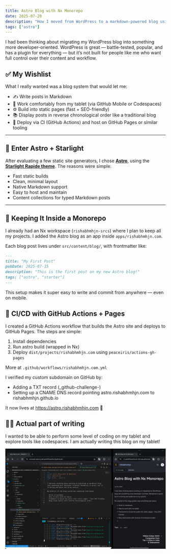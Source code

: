 ```yaml
---
title: Astro Blog with Nx Monorepo
date: 2025-07-20
description: "How I moved from WordPress to a markdown-powered blog using Astro, Starlight, and GitHub Actions"
tags: ["astro"]
---
```


I had been thinking about migrating my WordPress blog into something more developer-oriented. WordPress is great — battle-tested, popular, and has a plugin for everything — but it’s not built for people like me who want full control over their content and workflow.

## ✅ My Wishlist

What I really wanted was a blog system that would let me:

- ✍️ Write posts in Markdown
- 🧳 Work comfortably from my tablet (via GitHub Mobile or Codespaces)
- ⚙️ Build into static pages (fast + SEO-friendly)
- 📚 Display posts in reverse chronological order like a traditional blog
- 🚀 Deploy via CI (GitHub Actions) and host on GitHub Pages or similar tooling

---

## 🚧 Enter Astro + Starlight

After evaluating a few static site generators, I chose [**Astro**](https://astro.build/), using the [**Starlight Rapide theme**](https://github.com/HiDeoo/starlight-theme-rapide). The reasons were simple:

- Fast static builds
- Clean, minimal layout
- Native Markdown support
- Easy to host and maintain
- Content collections for typed Markdown posts

---

## 🧱 Keeping It Inside a Monorepo

I already had an Nx workspace (`rishabhmhjn-srcs`) where I plan to keep all my projects. I added the Astro blog as an app inside `apps/rishabhmhjn.com`.

Each blog post lives under `src/content/blog/`, with frontmatter like:

```md
---
title: "My First Post"
pubDate: 2025-07-15
description: "This is the first post on my new Astro blog!"
tags: ["astro", "starter"]
---

```

This setup makes it super easy to write and commit from anywhere — even on mobile.

## 🚀 CI/CD with GitHub Actions + Pages

I created a GitHub Actions workflow that builds the Astro site and deploys to GitHub Pages. The steps are simple:

1. Install dependencies
2. Run astro build (wrapped in Nx)
3. Deploy `dist/projects/rishabhmhjn.com` using `peaceiris/actions-gh-pages`

More at `.github/workflows/rishabhmhjn.com.yml`


I verified my custom subdomain on GitHub by:

- Adding a TXT record (_github-challenge-<username>)
- Setting up a CNAME DNS record pointing astro.rishabhmhjn.com to rishabhmhjn.github.io


It now lives at <https://astro.rishabhmhjn.com> 🚀


## ✍🏼 Actual part of writing

I wanted to be able to perform some level of coding on my tablet and explore tools like codespaces. I am actually writing this blog on my tablet!

![Codespaces on tablet](./assets/2025-07-20-codespaces-on-tablet.jpg)

